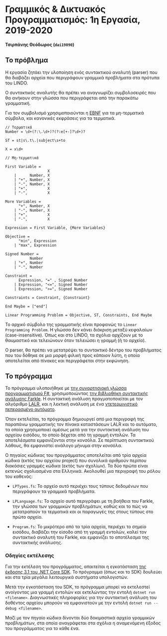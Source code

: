 # Γραμμικός & Δικτυακός Προγραμματισμός: 1η Εργασία, 2019-2020

#### Τσιρπάνης Θεόδωρος (`dai19090`)

## Το πρόβλημα

Η εργασία ζητάει την υλοποίηση ενός συντακτικού αναλυτή (parser) που θα διαβάζει αρχεία που περιγράφουν γραμμικά προβλήματα στα πρότυπα του LINDO.

Ο συντακτικός αναλυτής θα πρέπει να αναγνωρίζει συμβολοσειρές που θα ανήκουν στην γλώσσα που περιγράφεται από την παρακάτω γραμματική.

Για τον συμβολισμό χρησιμοποιούνται η [EBNF] για τα μη-τερματικά σύμβολα, και κανονικές εκφράσεις για τα τερματικά.

```
// Τερματικά
Number = \d+(?:\.\d+)?(?:e[+-]?\d+)?

ST = st|s\.t\.|subject\s+to

X = x\d+

// Μη-τερματικά

First Variable =
                   X
    |      Number, X
    | "+", Number, X
    | "-", Number, X
    | "+",         X
    | "-",         X

More Variables =
      "+", Number, X
    | "-", Number, X
    | "+",         X
    | "-",         X

Expression = First Variable, {More Variables}

Objective =
      "min", Expression
    | "max", Expression

Signed Number =
           Number
    | "+", Number
    | "-", Number

Constraint =
      Expression, "=" , Signed Number
    | Expression, "<=", Signed Number
    | Expression, ">=", Signed Number

Constraints = Constraint, {Constraint}

End Maybe = ["end"]

Linear Programming Problem = Objective, ST, Constraints, End Maybe
```

Το αρχικό σύμβολο της γραμματικής είναι προφανώς το `Linear Programming Problem`. Η γλώσσα δεν κάνει διάκριση μεταξύ κεφαλαίων (case-insensitive). Όπως και στο LINDO, τα σχόλια αρχίζουν με το θαυμαστικό και τελειώνουν όταν τελειώσει η γραμμή (ή το αρχείο).

Ο parser, θα πρέπει να μετατρέψει το συντακτικό δέντρο του προβλήματος που του δόθηκε σε μια μορφή φιλική προς κάποιον λύτη, η οποία αποτελείται από πίνακες και περιγράφεται στην εκφώνηση.

## Το πρόγραμμα

Το πρόγραμμα υλοποιήθηκε με [την συναρτησιακή γλώσσα προγραμματισμού F#][fsharp], χρησιμοποιώντας [την βιβλιοθήκη συντακτικής ανάλυσης Farkle][farkle]. Η συντακτική ανάλυση πραγματοποιείται με τον αλγόριθμο [LALR], και η λεκτική ανάλυση με ένα [ντετερμινιστικό πεπερασμένο αυτόματο][dfa].

Όταν εκτελείται, το πρόγραμμα δημιουργεί από μια περιγραφή της παραπάνω γραμματικής τον πίνακα καταστάσεων LALR και το αυτόματο, τα οποία χρησιμοποιεί αμέσως μετά για την συντακτική ανάλυση του αρχείου εισόδου, το οποίο δέχεται από τη γραμμή εντολών. Τα αποτελέσματα εμφανίζονται στην κονσόλα. Σε περίπτωση συντακτικού λάθους, θα εμφανιστεί ανάλογο μήνυμα στην κονσόλα.

Ο πηγαίος κώδικας του προγράμματος αποτελείται από τρία αρχεία κώδικα (εκτός του αρχείου project) που συνολικά αριθμούν περίπου διακόσιες γραμμές κώδικα (εκτός των σχολίων). Τα δύο πρώτα είναι εκτενώς σχολιασμένα στα Ελληνικά. Ακολουθεί μια περιγραφή του ρόλου του καθενός:

* `LPTypes.fs`: Το αρχείο αυτό περιέχει τους τύπους δεδομένων που περιγράφουν τα γραμμικά προβλήματα.

* `LPLanguage.fs`: Το αρχείο αυτό περιγράφει με τη βοήθεια του Farkle, την γλώσσα των γραμμικών προβλημάτων, καθώς και το πώς να μετατραπούν τα τερματικά και οι παραγωγές της στους τύπους στο πρώτο αρχείο.

* `Program.fs`: Το μικρότερο από τα τρία αρχεία, περιέχει το σημείο εισόδου, διαβάζει την είσοδο από τη γραμμή εντολών, καλεί τον συντακτικό αναλυτή του Farkle, και εμφανίζει το αποτέλεσμα της συντακτικής ανάλυσης.

### Οδηγίες εκτέλεσης

Για την εκτέλεση του προγράμματος, απαιτείται η εγκατάσταση [της έκδοσης 3.1 του .NET Core SDK][dotnet]. Το πρόγραμμα (όπως και το SDK) δουλεύει και στα τρία μεγάλα λειτουργικά συστήματα υπολογιστών.

Μετά την εγκατάσταση του SDK, το πρόγραμμα μπορεί να εκτελεστεί ανοίγοντας μια γραμμή εντολών και εκτελώντας την εντολή `dotnet run <filename>`. Διαγνωστικές πληροφορίες για την συντακτική ανάλυση του δοθέντος αρχείου μπορούν να εμφανιστούν με την εντολή `dotnet run --debug <filename>`.

Μαζί με τον πηγαίο κώδικα δίνονται δύο δοκιμαστικά αρχεία γραμμικών προβλημάτων, στα οποία αναγράφεται στα σχόλια η αναμενόμενη έξοδος του προγράμματος για το κάθε ένα.

[ebnf]: https://en.wikipedia.org/wiki/Extended_Backus%E2%80%93Naur_form
[fsharp]: https://fsharp.org
[farkle]: https://teo-tsirpanis.github.io/Farkle
[lalr]: https://en.wikipedia.org/wiki/LALR_parser
[dfa]: https://en.wikipedia.org/wiki/Deterministic_finite_automaton
[dotnet]: https://dotnet.microsoft.com/download
